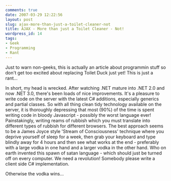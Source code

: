 ```yaml
---
comments: true
date: 2007-03-29 12:22:56
layout: post
slug: ajax-more-than-just-a-toilet-cleaner-not
title: AJAX - More than just a Toilet Cleaner - Not!
wordpress_id: 14
tags:
- Geek
- Programming
- Rant
---
```


Just to warn non-geeks, this is actually an article about programmin stuff so don't get too excited about replacing Toilet Duck just yet! This is just a rant...

In short, my head is wrecked. After watching .NET mature into .NET 2.0 and now .NET 3.0, there's been loads of nice improvements. It's a pleasure to write code on the server with the latest C# additions, especially generics and partial classes. So with all thing clean tidy technology available on the server, it is thoroughly depressing that most (90%) of the time is spent writing code in bloody Javascript - possibly the worst language ever! Painstakingly, writing reams of rubbish which you must translate into different types of rubbish for different browsers. The best approach seems to be a James Joyce style 'Stream of Consciousness' technique where you deprive yourself of sleep for a week, then grab your keyboard and type blindly away for 4 hours and then see what works at the end - preferably with a large vodka in one hand and a larger vodka in the other hand. Who on earth invented this spawn of satan language - which should just be turned off on every computer. We need a revolution! Somebody please write a client side C# implementation.

Otherwise the vodka wins...
